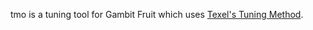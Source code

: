 tmo is a tuning tool for Gambit Fruit which uses [Texel's Tuning Method](https://chessprogramming.wikispaces.com/Texel%27s+Tuning+Method).